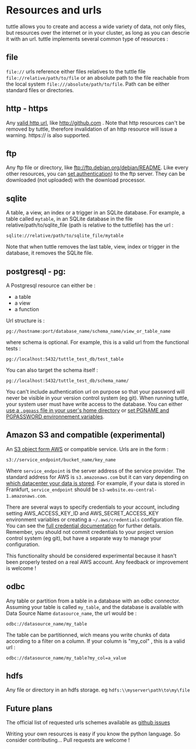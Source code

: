 # Resources and urls
tuttle allows you to create and access a wide  variety of data, not only files, but resources over the internet or in your cluster, as long as you can descrie it with an url.
tuttle implements several common type of resources :

## file
``file://`` urls reference either files relatives to the tuttle file ``file://relative/path/to/file`` or an absolute path to
the file reachable from the local system ``file:///absolute/path/to/file``. Path can be either standard files or
directories.

## http - https
Any [valid http url](https://en.wikipedia.org/wiki/Web_resource), like http://github.com . Note that http resources can't be removed by tuttle, therefore invalidation of an http
resource will issue a warning. https:// is also supported.

## ftp
Any ftp file or directory, like ftp://ftp.debian.org/debian/README. Like every other resources, you can [set authentication](resources_authentication.md)) to
the ftp server. They can be downloaded (not uploaded) with the download processor.

## sqlite
A table, a view, an index or a trigger in an SQLite database. For example, a table called ``mytable``, in an SQLite
database in the file relative/path/to/sqlite_file (path is relative to the tuttlefile) has the url :
```
sqlite://relative/path/to/sqlite_file/mytable
```

Note that when tuttle removes the last table, view, index or trigger in the database, it removes the SQLite file.

## postgresql - pg:
A Postgresql resource can either be :
* a table
* a view
* a function

Url structure is :
```
pg://hostname:port/database_name/schema_name/view_or_table_name
```
where schema is optional. For example, this is a valid url from the functional tests :
```
pg://localhost:5432/tuttle_test_db/test_table
```

You can also target the schema itself :
```
pg://localhost:5432/tuttle_test_db/schema_name/
```

You can't include authentication url on purpose so that your password will never
be visible in your version control system (eg git). When running tuttle, your system user must have write access to the
database. You can either [use a ``.pgpass`` file in your user's home directory](http://www.postgresql.org/docs/9.4/static/libpq-pgpass.html)
or [set PGNAME and PGPASSWORD environnement variables](http://www.postgresql.org/docs/9.4/static/libpq-envars.html).

## Amazon S3 and compatible (experimental)
An [S3 object form AWS](https://aws.amazon.com/s3/) or compatible service. Urls are in the form :
```
s3://service_endpoint/bucket_name/key_name
```
Where ``service_endpoint`` is the server address of the service provider. The standard address for AWS is ``s3.amazonaws.com`` but
it can vary depending on [which datacenter your data is stored](http://docs.aws.amazon.com/general/latest/gr/rande.html#s3_region). For example,
if your data is stored in Frankfurt, ``service_endpoint`` should be ``s3-website.eu-central-1.amazonaws.com``.


There are several ways to specify credentials to your account, including setting AWS_ACCESS_KEY_ID and AWS_SECRET_ACCESS_KEY environment
variables or creating a ``~/.aws/credentials`` configuration file. You can see the [full credential documentation](https://blogs.aws.amazon.com/security/post/Tx3D6U6WSFGOK2H/A-New-and-Standardized-Way-to-Manage-Credentials-in-the-AWS-SDKs)
for further details. Remember, you should not commit credentials to your project version control system (eg git), but have a separate way to manage your configuration.

This functionality should be considered experimental because it hasn't been properly tested on a real AWS account. Any feedback or improvement is welcome !

## odbc
Any table or partition from a table in a database with an odbc connector. Assuming your table is called ``my_table``, and the database is available with Data
Source Name ``datasource_name``, the url would be :
````
odbc://datasource_name/my_table
````
The table can be partitionned, wich means you write chunks of data according to a filter on a column. If your column is "my_col" , this is a valid url :
````
odbc://datasource_name/my_table?my_col=a_value
````

## hdfs
Any file or directory in an hdfs storage. eg ``hdfs:\\myserver\path\to\my\file``

## Future plans
The official list of requested urls schemes available as [github issues](https://github.com/lexman/tuttle/issues?q=is%3Aopen+is%3Aissue+label%3Aprocessor)

Writing your own resources is easy if you know the python language. So consider contributing... Pull requests are
welcome !
